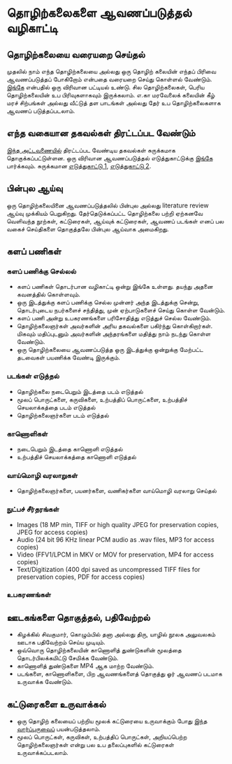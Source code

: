 # தொழிற்கலைகளை ஆவணப்படுத்தல் வழிகாட்டி
## தொழிற்கலையை வரையறை செய்தல்
முதலில் நாம் எந்த தொழிற்கலையை அல்லது ஒரு தொழிற் கலையின் எந்தப் பிரிவை ஆவணப்படுத்தப் போகிறோம் என்பதை வரையறை செய்து கொள்ளல் வேண்டும்.  [இங்கே](https://ta.wikipedia.org/s/6x6h) என்பதில் ஒரு விரிவான பட்டியல் உண்டு.  சில தொழிற்கலைகள், பெரிய தொழிற்கலையின் உப பிரிவுகளாகவும் இருக்கலாம்.  எ.கா மரவேலைக் கலையின் கீழ் மரச் சிற்பங்கள் அல்லது வீட்டுத் தள பாடங்கள் அல்லது தேர் உப தொழிற்கலைகளாக ஆவணப் படுத்தப்படலாம். 

## எந்த வகையான தகவல்கள் திரட்டப்பட வேண்டும்
[இந்த அட்டவணையில்](https://ta.wikipedia.org/s/73a9) திரட்டப்பட வேண்டிய தகவல்கள் சுருக்கமாக தொகுக்கப்பட்டுள்ளன.  ஒரு விரிவான ஆவணப்படுத்தல் எடுத்துகாட்டுக்கு [இங்கே](http://handicrafts.nic.in/CmsUpload/01282016112820Kavaad0.pdf) பார்க்கவும்.  சுருக்கமான [எடுத்துகாட்டு 1](http://handicrafts.nic.in/CmsUpload/2039201602393132%20craft%20process.pdf), [எடுத்துகாட்டு 2](http://handicrafts.nic.in/CmsUpload/2039201602393132%20craft%20process.pdf).

## பின்புல ஆய்வு 
ஒரு தொழிற்கலையினை ஆவணப்படுத்தலில் பின்புல அல்லது literature review ஆய்வு முக்கியம் பெறுகிறது.  தேர்தெடுக்கப்பட்ட தொழிற்கலை பற்றி ஏற்கனவே வெளிவந்த நூற்கள், கட்டுரைகள், ஆய்வுக் கட்டுரைகள், ஆவணப் படங்கள் எனப் பல வகைச் செய்திகளை தொகுத்தலே பின்புல ஆய்வாக அமைகிறது.  

## களப் பணிகள்
### களப் பணிக்கு செல்லல்
* களப் பணிகள் தொடர்பான வழிகாட்டி ஒன்று இங்கே உள்ளது.  தயந்து அதனை கவனத்தில் கொள்ளவும்.
* ஒரு இடத்துக்கு களப் பணிக்கு செல்ல முன்னர் அந்த இடத்துக்கு சென்று, தொடர்புடைய நபர்களைச் சந்தித்து, முன் ஏற்பாடுகளைச் செய்து கொள்ள வேன்டும்.
* களப் பணி அன்று உபகரணங்களை பரிசோதித்து எடுத்துச் செல்ல வேண்டும்.
* தொழிற்கலைஞர்கள் அவர்களின் அரிய தகவல்களை பகிர்ந்து கொள்கிறார்கள்.  மிகவும் மதிப்புடனும் அவர்களின் அந்தரங்களை மதித்து நாம் நடந்து கொள்ள வேண்டும்.
* ஒரு தொழிற்கலையை ஆவணப்படுத்த ஒரு இடத்துக்கு ஒன்றுக்கு மேற்பட்ட தடவைகள் பயணிக்க வேண்டி இருக்கும்.

### படங்கள் எடுத்தல்
* தொழிற்கலை நடைபெறும் இடத்தை படம் எடுத்தல்
* மூலப் பொருட்களை, கருவிகளை, உற்பத்திப் பொருட்களை, உற்பத்திச் செயலாக்கத்தை படம் எடுத்தல்
* தொழிற்கலைஞர்களை படம் எடுத்தல்

### காணொளிகள்
* நடைபெறும் இடத்தை காணொளி எடுத்தல்
* உற்பத்திச் செயலாக்கத்தை காணொளி எடுத்தல்

### வாய்மொழி வரலாறுகள்
* தொழிற்கலைஞர்களை, பயனர்களை, வணிகர்களை வாய்மொழி வரலாறு செய்தல்

### நுட்பச் சீர்தரங்கள்
* Images (18 MP min, TIFF or high quality JPEG for preservation copies, JPEG for access copies)
* Audio (24 bit 96 KHz linear PCM audio as .wav files, MP3 for access copies)
* Video (FFV1/LPCM in MKV or MOV for preservation, MP4 for access copies)
* Text/Digitization (400 dpi saved as uncompressed TIFF files for preservation copies, PDF for access copies)

### உபகரணங்கள்

## ஊடகங்களை தொகுத்தல், பதிவேற்றல்
* கிழக்கில் சிவகுமார், கொழும்பில் தனா அல்லது திரு, யாழில் நூலக அலுவலகம் ஊடாக பதிவேற்றம் செய்ய முடியும்.
* ஒவ்வொரு தொழிற்கலையின் காணொளித் துண்டுகளின் மூலத்தை தொடர்பிலக்கமிட்டு சேமிக்க வேண்டும்.  
* காணொளித் துண்டுகளை MP4 ஆக மாற்ற வேண்டும்.
* படங்களை, காணொளிகளை, பிற ஆவணங்களைத் தொகுத்து ஓர் ஆவணப் படமாக உருவாக்க வேண்டும்.

## கட்டுரைகளை உருவாக்கல்
* ஒரு தொழிற் கலையைப் பற்றிய மூலக் கட்டுரையை உருவாக்கும் போது [இந்த வார்ப்புருவைப்](https://ta.wikipedia.org/s/6zyy) பயன்படுத்தலாம்.
* மூலப் பொருட்கள், கருவிகள், உற்பத்திப் பொருட்கள், அறியப்பெற்ற தொழிற்கலைஞர்கள் என்று பல உப தலைப்புகளில் கட்டுரைகள் உருவாக்கப்படலாம்.  
